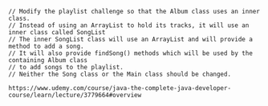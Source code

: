     // Modify the playlist challenge so that the Album class uses an inner class.
    // Instead of using an ArrayList to hold its tracks, it will use an inner class called SongList
    // The inner SongList class will use an ArrayList and will provide a method to add a song.
    // It will also provide findSong() methods which will be used by the containing Album class
    // to add songs to the playlist.
    // Neither the Song class or the Main class should be changed.
    
    https://www.udemy.com/course/java-the-complete-java-developer-course/learn/lecture/3779664#overview